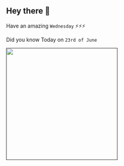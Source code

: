 ## Hey there 👋
Have an amazing `Wednesday` ⚡⚡⚡

Did you know Today on `23rd of June`
 
 [<img src="" width="300" />]() 
 ```

```
